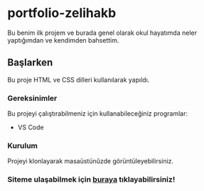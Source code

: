 # portfolio-zelihakb

Bu benim ilk projem ve burada genel olarak okul hayatımda neler yaptığımdan ve kendimden bahsettim.

## Başlarken

Bu proje HTML ve CSS dilleri kullanılarak yapıldı.

### Gereksinimler

Bu projeyi çalıştırabilmeniz için kullanabileceğiniz programlar:

- VS Code

### Kurulum

Projeyi klonlayarak masaüstünûzde görüntüleyebilirsiniz.

### Siteme ulaşabilmek için [buraya](https://zelihakucukbayraktar.vercel.app) tıklayabilirsiniz!

